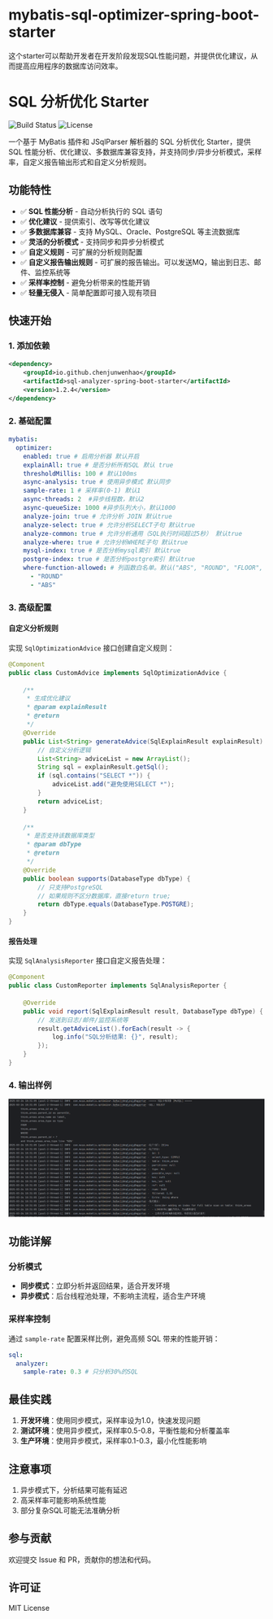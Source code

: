 # mybatis-sql-optimizer-spring-boot-starter
这个starter可以帮助开发者在开发阶段发现SQL性能问题，并提供优化建议，从而提高应用程序的数据库访问效率。
# SQL 分析优化 Starter

![Build Status](https://img.shields.io/badge/build-passing-brightgreen)
![License](https://img.shields.io/badge/license-apache2.0-blue)

一个基于 MyBatis 插件和 JSqlParser 解析器的 SQL 分析优化 Starter，提供 SQL 性能分析、优化建议、多数据库兼容支持，并支持同步/异步分析模式，采样率，自定义报告输出形式和自定义分析规则。

## 功能特性

- ✅ **SQL 性能分析** - 自动分析执行的 SQL 语句
- ✅ **优化建议** - 提供索引、改写等优化建议
- ✅ **多数据库兼容** - 支持 MySQL、Oracle、PostgreSQL 等主流数据库
- ✅ **灵活的分析模式** - 支持同步和异步分析模式
- ✅ **自定义规则** - 可扩展的分析规则配置
- ✅ **自定义报告输出规则** - 可扩展的报告输出。可以发送MQ，输出到日志、邮件、监控系统等
- ✅ **采样率控制** - 避免分析带来的性能开销
- ✅ **轻量无侵入** - 简单配置即可接入现有项目

## 快速开始

### 1. 添加依赖

```xml
<dependency>
    <groupId>io.github.chenjunwenhao</groupId>
    <artifactId>sql-analyzer-spring-boot-starter</artifactId>
    <version>1.2.4</version>
</dependency>
```

### 2. 基础配置

```yaml
mybatis:
  optimizer:
    enabled: true # 启用分析器 默认开启
    explainAll: true # 是否分析所有SQL 默认 true
    thresholdMillis: 100 # 默认100ms
    async-analysis: true # 使用异步模式 默认同步
    sample-rate: 1 # 采样率(0-1) 默认1
    async-threads: 2  #异步线程数，默认2
    async-queueSize: 1000 #异步队列大小，默认1000
    analyze-join: true # 允许分析 JOIN 默认true
    analyze-select: true # 允许分析SELECT子句 默认true
    analyze-common: true # 允许分析通用（SQL执行时间超过5秒） 默认true
    analyze-where: true # 允许分析WHERE子句 默认true
    mysql-index: true # 是否分析mysql索引 默认true
    postgre-index: true # 是否分析postgre索引 默认true
    where-function-allowed: # 列函数白名单。默认("ABS", "ROUND", "FLOOR", "CEILING", "COALESCE", "NULLIF")
      - "ROUND"
      - "ABS"
```

### 3. 高级配置
#### 自定义分析规则

实现 `SqlOptimizationAdvice` 接口创建自定义规则：

```java
@Component
public class CustomAdvice implements SqlOptimizationAdvice {

    /**
     * 生成优化建议
     * @param explainResult
     * @return
     */
    @Override
    public List<String> generateAdvice(SqlExplainResult explainResult) {
        // 自定义分析逻辑
        List<String> adviceList = new ArrayList();
        String sql = explainResult.getSql();
        if (sql.contains("SELECT *")) {
            adviceList.add("避免使用SELECT *");
        }
        return adviceList;
    }

    /**
     * 是否支持该数据库类型
     * @param dbType
     * @return
     */
    @Override
    public boolean supports(DatabaseType dbType) {
        // 只支持PostgreSQL
        // 如果规则不区分数据库，直接return true;
        return dbType.equals(DatabaseType.POSTGRE);
    }
}
```

#### 报告处理

实现 `SqlAnalysisReporter` 接口自定义报告处理：

```java
@Component
public class CustomReporter implements SqlAnalysisReporter {
    
    @Override
    public void report(SqlExplainResult result, DatabaseType dbType) {
        // 发送到日志/邮件/监控系统等
        result.getAdviceList().forEach(result -> {
            log.info("SQL分析结果: {}", result);
        });
    }
}
```

###  4. 输出样例
![img.png](img.png)
## 功能详解

### 分析模式

- **同步模式**：立即分析并返回结果，适合开发环境
- **异步模式**：后台线程池处理，不影响主流程，适合生产环境

### 采样率控制

通过 `sample-rate` 配置采样比例，避免高频 SQL 带来的性能开销：

```yaml
sql:
  analyzer:
    sample-rate: 0.3 # 只分析30%的SQL
```


## 最佳实践

1. **开发环境**：使用同步模式，采样率设为1.0，快速发现问题
2. **测试环境**：使用异步模式，采样率0.5-0.8，平衡性能和分析覆盖率
3. **生产环境**：使用异步模式，采样率0.1-0.3，最小化性能影响

## 注意事项

1. 异步模式下，分析结果可能有延迟
2. 高采样率可能影响系统性能
3. 部分复杂SQL可能无法准确分析

## 参与贡献

欢迎提交 Issue 和 PR，贡献你的想法和代码。

## 许可证

MIT License
